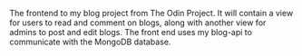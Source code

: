 The frontend to my blog project from The Odin Project. It will contain a view for users to read and comment on blogs, along with another view for admins to post and edit blogs. The front end uses my blog-api to communicate with the MongoDB database.